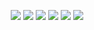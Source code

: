 <p align="center">
  <a href="https://discord.com/users/328679517742694401" target"blank_"><img src="https://img.shields.io/badge/discord%20-7289DA.svg?&style=for-the-badge&logo=discord&logoColor=white"></a>
  <a href="https://twitter.com/ciddifreud" target"blank_"><img src="https://img.shields.io/badge/-Twitter-%2300acee?&style=for-the-badge&logo=twitter&logoColor=white"></a>
  <a href="https://open.spotify.com/user/co7tsm2wqom3550fpiz61ydn5" target"blank_"><img src="https://img.shields.io/badge/Spotify-1ED760?&style=for-the-badge&logo=spotify&logoColor=white"></a>
  <a href="https://github.com/ciddi" target"blank_"><img src="https://img.shields.io/badge/GitHub%20-191717.svg?&style=for-the-badge&logo=github&logoColor=white"></a>
    <a href="https://https://www.youtube.com/watch?v=L9BF86mpXiU" target"blank_"><img src=https://img.shields.io/badge/YouTube_Music-FF0000?style=for-the-badge&logo=youtube-music&logoColor=white"></a>
        <a href="https://deezer.page.link/y2PM4vyLzoGJpJpF8" target"blank_"><img src=https://img.shields.io/badge/Deezer-FEAA2D?style=for-the-badge&logo=deezer&logoColor=white"></a>
</p>
